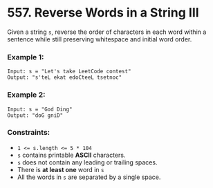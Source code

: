 # 557. Reverse Words in a String III

Given a string `s`, reverse the order of characters in each word within a sentence while still preserving whitespace 
and initial word order.

### Example 1:
```
Input: s = "Let's take LeetCode contest"
Output: "s'teL ekat edoCteeL tsetnoc"
```

### Example 2:
```
Input: s = "God Ding"
Output: "doG gniD"
```

### Constraints:
- `1 <= s.length <= 5 * 104`
- `s` contains printable **ASCII** characters.
- `s` does not contain any leading or trailing spaces.
- There is **at least one** word in `s`
- All the words in `s` are separated by a single space.
